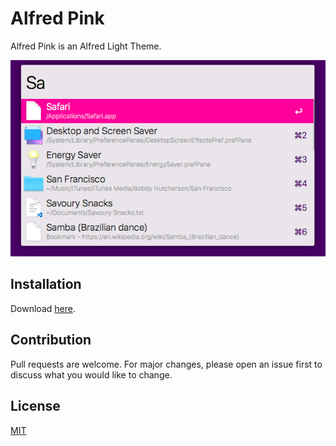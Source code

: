 # Alfred Pink
Alfred Pink is an Alfred Light Theme.

![](alfred-pink.png)

## Installation
Download [here](https://raw.githubusercontent.com/willbchang/alfred-pink-theme/master/Alfred%20Pink.alfredappearance).

## Contribution
Pull requests are welcome. For major changes, please open an issue first to discuss what you would like to change.

## License
[MIT](LICENSE)
